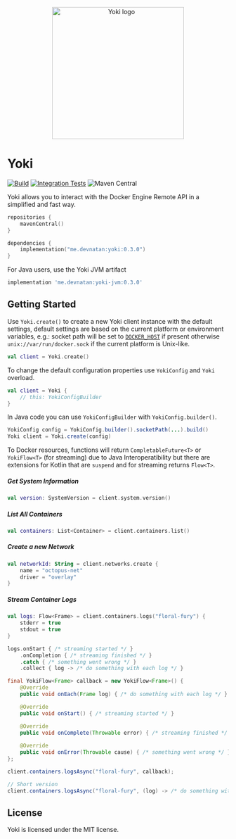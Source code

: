 <p align="center">
    <img alt="Yoki logo" src="https://github.com/DevNatan/yoki/assets/24600258/f4069f5f-f980-470f-9d36-d37b6d0943c8" width="300">
</p>


# Yoki

[![Build](https://github.com/DevNatan/yoki/actions/workflows/build.yml/badge.svg)](https://github.com/DevNatan/yoki/actions/workflows/build.yml)
[![Integration Tests](https://github.com/DevNatan/yoki/actions/workflows/integration-tests.yml/badge.svg)](https://github.com/DevNatan/yoki/actions/workflows/integration-tests.yml)
![Maven Central](https://img.shields.io/maven-central/v/me.devnatan/yoki)

Yoki allows you to interact with the Docker Engine Remote API in a simplified and fast way.

```kotlin
repositories {
    mavenCentral()
}

dependencies {
    implementation("me.devnatan:yoki:0.3.0")
}
```

For Java users, use the Yoki JVM artifact

```groovy
implementation 'me.devnatan:yoki-jvm:0.3.0'
```

## Getting Started

Use `Yoki.create()` to create a new Yoki client instance with the default settings, default settings are based on the 
current platform or environment variables, e.g.: socket path will be set to [`DOCKER_HOST`](https://docs.docker.com/compose/environment-variables/envvars/#docker_host)
if present otherwise `unix://var/run/docker.sock` if the current platform is Unix-like.

```kotlin
val client = Yoki.create()
```

To change the default configuration properties use `YokiConfig` and `Yoki` overload.

```kotlin
val client = Yoki {
    // this: YokiConfigBuilder
}
```

In Java code you can use `YokiConfigBuilder` with `YokiConfig.builder()`.

```java
YokiConfig config = YokiConfig.builder().socketPath(...).build()
Yoki client = Yoki.create(config)
```

To Docker resources, functions will return `CompletableFuture<T>` or `YokiFlow<T>` (for streaming) due to Java Interoperatibility
but there are extensions for Kotlin that are `suspend` and for streaming returns `Flow<T>`.

##### Get System Information

```kotlin
val version: SystemVersion = client.system.version()
```

##### List All Containers

```kotlin
val containers: List<Container> = client.containers.list()
```

##### Create a new Network

```kotlin
val networkId: String = client.networks.create {
    name = "octopus-net"
    driver = "overlay"
}
```

##### Stream Container Logs

```kotlin
val logs: Flow<Frame> = client.containers.logs("floral-fury") {
    stderr = true
    stdout = true
}

logs.onStart { /* streaming started */ }
    .onCompletion { /* streaming finished */ }
    .catch { /* something went wrong */ }
    .collect { log -> /* do something with each log */ }
```
```java
final YokiFlow<Frame> callback = new YokiFlow<Frame>() {
    @Override
    public void onEach(Frame log) { /* do something with each log */ }

    @Override
    public void onStart() { /* streaming started */ }

    @Override
    public void onComplete(Throwable error) { /* streaming finished */ }
    
    @Override
    public void onError(Throwable cause) { /* something went wrong */ }
};

client.containers.logsAsync("floral-fury", callback);

// Short version
client.containers.logsAsync("floral-fury", (log) -> /* do something with each log */);
```

## License

Yoki is licensed under the MIT license.
